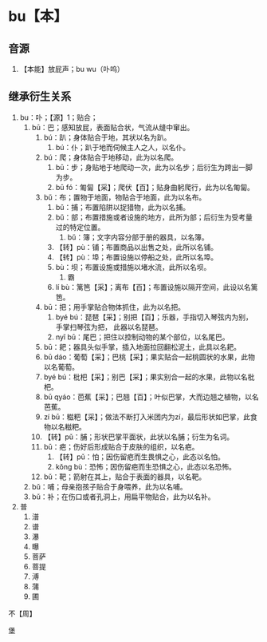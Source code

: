 # bu【本】

## 音源

1. 【本能】放屁声；bu wu（卟呜）

## 继承衍生关系

1. bu：卟；【源】1；贴合；
   1. bū：巴；感知放屁，表面贴合状，气流从缝中窜出。
      1. bú：趴；身体贴合于地，其状以名为趴。
         1. bú：仆；趴于地而伺候主人之人，以名仆。
      2. bú：爬；身体贴合于地移动，此为以名爬。
         1. bū：步；身贴地于地爬动一次，此为以名步；后衍生为跨出一脚为步。
         2. bū fó：匍匐【采】；爬伏【百】；贴身曲躬爬行，此为以名匍匐。
      3. bǔ：布；置物于地面，物贴合于地面，此为以名布。
         1. bǔ：捕；布置陷阱以捉猎物，此为以名捕。
         2. bǔ：部；布置措施或者设施的地方，此所为部；后衍生为受考量过的特定位置。
            1. bǔ：簿；文字内容分部于册的器具，以名簿。
         3. 【转】pù：铺；布置商品以出售之处，此所以名铺。
         4. 【转】pù：埠；布置设施以停船之处，此所以名埠。 
         5. bù：坝；布置设施或措施以堵水流，此所以名坝。
            1. 霸
         6. lí bù：篱笆【采】；离布【百】；布置设施以隔开空间，此设以名篱笆。
      4. bū：把；用手掌贴合物体抓住，此为以名把。
         1. byé bú：琵琶【采】；别把【百】；乐器，手指切入琴弦内为别，手掌扫琴弦为把， 此器以名琵琶。
         2. nyǐ bū：尾巴；把住以控制动物的某个部位，以名尾巴。
      5. bū：耙；器具头似手掌，插入地面拉回翻松泥土，此具以名耙。
      6. bū dáo：葡萄【采】；巴桃【采】；果实贴合一起桃圆状的水果，此物以名葡萄。
      7. byé bú：枇杷【采】；别巴【采】；果实别合一起的水果，此物以名枇杷。
      8. bū qyáo：芭蕉【采】；巴翘【百】；叶似巴掌，大而边翘之植物，以名芭蕉。
      9. zí bū：糍粑【采】；做法不断打入米团内为zí，最后形状如巴掌，此食物以名糍粑。
      10. 【转】pǔ：脯；形状巴掌平面状，此状以名脯；衍生为名词。
      11. bū：疤；伤好后形成贴合于皮肤的组织，以名疤。
          1. 【转】pǔ：怕；因伤留疤而生畏惧之心，此态以名怕。
          2. kǒng bù：恐怖；因伤留疤而生恐惧之心，此态以名恐怖。
      12. bǔ：靶；箭射在其上，贴合于表面的器具，以名靶。
   2. bǔ：哺；母亲抱孩子贴合于身喂养，此为以名哺。
   3. bǔ：补；在伤口或者孔洞上，用扁平物贴合，此为以名补。
2. 普
   1. 潽
   2. 谱
   3. 瀑
   4. 曝
   5. 菩萨
   6. 菩提
   7. 溥
   8. 蒲
   9. 圃

不【周】

堡




